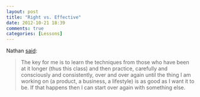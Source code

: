 ```yaml
---
layout: post
title: "Right vs. Effective"
date: 2012-10-21 18:39
comments: true
categories: [Lessons]
---
```


Nathan [said](https://groups.google.com/group/30x500-winter-2012/msg/bce6365798e997c3?hl=en):

<blockquote>The key for me is to learn the techniques from those who have been at it longer (thus this class)
and then practice, carefully and consciously and consistently, over and over again until the thing
I am working on (a product, a business, a lifestyle) is as good as I want it to be. If that happens
then I can start over again with something else.</blockquote>
